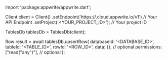import 'package:appwrite/appwrite.dart';

Client client = Client()
    .setEndpoint('https://<REGION>.cloud.appwrite.io/v1') // Your API Endpoint
    .setProject('<YOUR_PROJECT_ID>'); // Your project ID

TablesDb tablesDb = TablesDb(client);

Row result = await tablesDb.upsertRow(
    databaseId: '<DATABASE_ID>',
    tableId: '<TABLE_ID>',
    rowId: '<ROW_ID>',
    data: {}, // optional
    permissions: ["read("any")"], // optional
);

